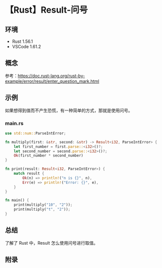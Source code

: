 # 【Rust】Result-问号

## 环境

- Rust 1.56.1
- VSCode 1.61.2

## 概念

参考：<https://doc.rust-lang.org/rust-by-example/error/result/enter_question_mark.html>  

## 示例

如果想得到值而不产生恐慌，有一种简单的方式，那就是使用问号。

### main.rs

```rust
use std::num::ParseIntError;

fn multiply(first: &str, second: &str) -> Result<i32, ParseIntError> {
    let first_number = first.parse::<i32>()?;
    let second_number = second.parse::<i32>()?;
    Ok(first_number * second_number)
}

fn print(result: Result<i32, ParseIntError>) {
    match result {
        Ok(n) => println!("n is {}", n),
        Err(e) => println!("Error: {}", e),
    }
}

fn main() {
    print(multiply("10", "2"));
    print(multiply("t", "2"));
}
```

## 总结

了解了 Rust 中，Result 怎么使用问号进行取值。

## 附录
